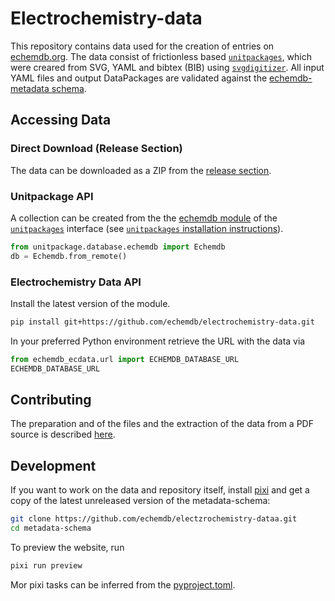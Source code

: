 # Electrochemistry-data

This repository contains data used for the creation of entries on [echemdb.org](https://wwww.echemdb.org/cv).
The data consist of frictionless based [`unitpackages`](https://echemdb.github.io/unitpackage/),
which were creared from SVG, YAML and bibtex (BIB) using [`svgdigitizer`](https://echemdb.github.io/svgdigitizer/).
All input YAML files and output DataPackages are validated against the [echemdb-metadata schema](https://github.com/echemdb/metadata-schema).

## Accessing Data

### Direct Download (Release Section)

The data can be downloaded as a ZIP from the [release section](https://github.com/echemdb/electrochemistry-data/releases).

### Unitpackage API

A collection can be created from the the [echemdb module](https://echemdb.github.io/unitpackage/usage/echemdb_usage.html) of the [`unitpackages`](https://echemdb.github.io/unitpackage/) interface
(see [`unitpackages` installation instructions](https://echemdb.github.io/unitpackage/installaton.html)).

```python
from unitpackage.database.echemdb import Echemdb
db = Echemdb.from_remote()
```

### Electrochemistry Data API

Install the latest version of the module.

```sh
pip install git+https://github.com/echemdb/electrochemistry-data.git
```

In your preferred Python environment retrieve the URL with the data via

```py
from echemdb_ecdata.url import ECHEMDB_DATABASE_URL
ECHEMDB_DATABASE_URL
```

## Contributing

The preparation and of the files and the extraction of the data from a PDF source is
described [here](https://echemdb.github.io/svgdigitizer/workflow.html).

## Development

If you want to work on the data and repository itself, install [pixi](https://pixi.sh)
and get a copy of the latest unreleased version of the metadata-schema:

```sh
git clone https://github.com/echemdb/electzrochemistry-dataa.git
cd metadata-schema
```

To preview the website, run

```sh
pixi run preview
```

Mor pixi tasks can be inferred from the [pyproject.toml](pyproject.toml).
